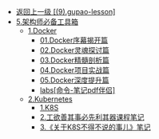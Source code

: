 - [返回上一级 [(9).gupao-lesson]](2.JavaNotes/(9).gupao-lesson/)
- [5.架构师必备工具箱](2.JavaNotes/(9).gupao-lesson/5.架构师必备工具箱/)
  - [1.Docker](2.JavaNotes/(9).gupao-lesson/5.架构师必备工具箱/1.Docker/)
    - [01.Docker序幕揭开篇](2.JavaNotes/(9).gupao-lesson/5.架构师必备工具箱/1.Docker/01.Docker序幕揭开篇.md)
    - [02.Docker灵魂探讨篇](2.JavaNotes/(9).gupao-lesson/5.架构师必备工具箱/1.Docker/02.Docker灵魂探讨篇.md)
    - [03.Docker精髓剖析篇](2.JavaNotes/(9).gupao-lesson/5.架构师必备工具箱/1.Docker/03.Docker精髓剖析篇.md)
    - [04.Docker项目实战篇](2.JavaNotes/(9).gupao-lesson/5.架构师必备工具箱/1.Docker/04.Docker项目实战篇.md)
    - [05.Docker深度提升篇](2.JavaNotes/(9).gupao-lesson/5.架构师必备工具箱/1.Docker/05.Docker深度提升篇.md)
    - [labs[命令-笔记pdf伴侣]](2.JavaNotes/(9).gupao-lesson/5.架构师必备工具箱/1.Docker/labs[命令-笔记pdf伴侣].md)
  - [2.Kubernetes](2.JavaNotes/(9).gupao-lesson/5.架构师必备工具箱/2.Kubernetes/)
    - [1.K8S](2.JavaNotes/(9).gupao-lesson/5.架构师必备工具箱/2.Kubernetes/1.K8S.md)
    - [2.工欲善其事必先利其器课程笔记](2.JavaNotes/(9).gupao-lesson/5.架构师必备工具箱/2.Kubernetes/2.工欲善其事必先利其器课程笔记.md)
    - [3.《关于K8S不得不说的事儿》笔记](2.JavaNotes/(9).gupao-lesson/5.架构师必备工具箱/2.Kubernetes/3.《关于K8S不得不说的事儿》笔记.md)
